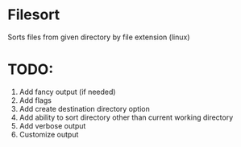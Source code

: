 # Filesort
Sorts files from given directory by file extension (linux)

# TODO: 
1. Add fancy output (if needed)
2. Add flags 
3. Add create destination directory option 
4. Add ability to sort directory other than current working directory 
5. Add verbose output 
6. Customize output 
      

